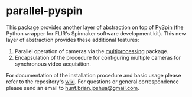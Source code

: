 # parallel-pyspin #
This package provides another layer of abstraction on top of [PySpin](https://www.flir.com/products/spinnaker-sdk/) (the Python wrapper for FLIR's Spinnaker software development kit). This new layer of abstraction provides these additional features:

1. Parallel operation of cameras via the [multiprocessing](https://docs.python.org/2/library/multiprocessing.html) package.
2. Encapsulation of the procedure for configuring multiple cameras for synchronous video acquisition.

For documentation of the installation procedure and basic usage please refer to the repository's [wiki](https://github.com/jbhunt/parallel-pyspin/wiki). For questions or general correspondence please send an email to hunt.brian.joshua@gmail.com. 
